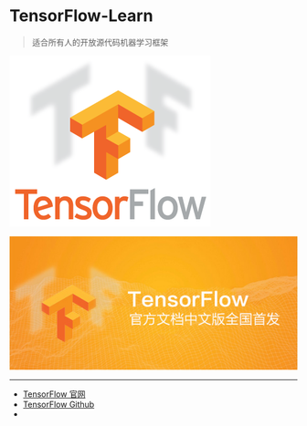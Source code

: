 # TensorFlow-Learn
> 适合所有人的开放源代码机器学习框架

![TF](./resources/pics/TF.png)

![TF-zh](./resources/pics/TF-zh.jpg)

---

- [TensorFlow 官网](https://www.tensorflow.org/)
- [TensorFlow Github](https://github.com/tensorflow/tensorflow)
- ​
